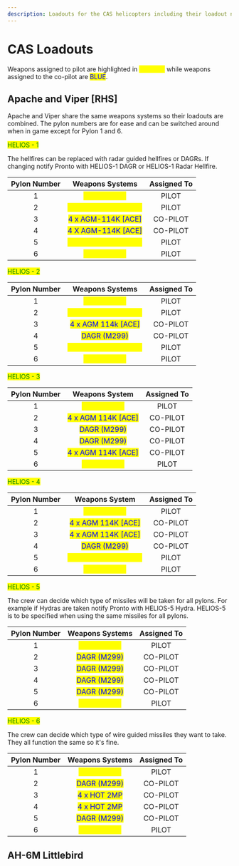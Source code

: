 ```yaml
---
description: Loadouts for the CAS helicopters including their loadout names
---
```


# CAS Loadouts

Weapons assigned to pilot are highlighted in <mark style="color:yellow;">YELLOW</mark> while weapons assigned to the co-pilot are <mark style="color:blue;">BLUE</mark>.

## Apache and Viper \[RHS]

Apache and Viper share the same weapons systems so their loadouts are combined. The pylon numbers are for ease and can be switched around when in game except for Pylon 1 and 6.

<mark style="color:green;">HELIOS - 1</mark>

The hellfires can be replaced with radar guided hellfires or DAGRs. If changing notify Pronto with HELIOS-1 DAGR or HELIOS-1 Radar Hellfire.

| Pylon Number |                    Weapons Systems                   | Assigned To |
| :----------: | :--------------------------------------------------: | :---------: |
|       1      |     <mark style="color:yellow;">ATAS/AIM-9</mark>    |    PILOT    |
|       2      | <mark style="color:yellow;">M229 HYDRA (M261)</mark> |    PILOT    |
|       3      | <mark style="color:blue;">4 x AGM-114K \[ACE]</mark> |   CO-PILOT  |
|       4      | <mark style="color:blue;">4 X AGM-114K \[ACE]</mark> |   CO-PILOT  |
|       5      | <mark style="color:yellow;">M229 HYDRA (M261)</mark> |    PILOT    |
|       6      |     <mark style="color:yellow;">ATAS/AIM-9</mark>    |    PILOT    |

<mark style="color:green;">HELIOS - 2</mark>

| Pylon Number |                    Weapons Systems                   | Assigned To |
| :----------: | :--------------------------------------------------: | :---------: |
|       1      |     <mark style="color:yellow;">ATAS/AIM-9</mark>    |    PILOT    |
|       2      | <mark style="color:yellow;">M229 HYDRA (M261)</mark> |    PILOT    |
|       3      | <mark style="color:blue;">4 x AGM 114k \[ACE]</mark> |   CO-PILOT  |
|       4      |     <mark style="color:blue;">DAGR (M299)</mark>     |   CO-PILOT  |
|       5      | <mark style="color:yellow;">M229 HYDRA (M261)</mark> |    PILOT    |
|       6      |     <mark style="color:yellow;">ATAS/AIM-9</mark>    |    PILOT    |

<mark style="color:green;">HELIOS - 3</mark>

| Pylon Number |                    Weapons System                    | Assigned To |
| :----------: | :--------------------------------------------------: | :---------: |
|       1      |     <mark style="color:yellow;">ATAS/AIM-9</mark>    |    PILOT    |
|       2      | <mark style="color:blue;">4 x AGM 114K \[ACE]</mark> |   CO-PILOT  |
|       3      |     <mark style="color:blue;">DAGR (M299)</mark>     |   CO-PILOT  |
|       4      |     <mark style="color:blue;">DAGR (M299)</mark>     |   CO-PILOT  |
|       5      | <mark style="color:blue;">4 x AGM 114K \[ACE]</mark> |   CO-PILOT  |
|       6      |     <mark style="color:yellow;">ATAS/AIM-9</mark>    |    PILOT    |

<mark style="color:green;">HELIOS - 4</mark>

| Pylon Number |                    Weapons System                    | Assigned To |
| :----------: | :--------------------------------------------------: | :---------: |
|       1      |     <mark style="color:yellow;">ATAS/AIM-9</mark>    |    PILOT    |
|       2      | <mark style="color:blue;">4 x AGM 114K \[ACE]</mark> |   CO-PILOT  |
|       3      | <mark style="color:blue;">4 x AGM 114K \[ACE]</mark> |   CO-PILOT  |
|       4      |     <mark style="color:blue;">DAGR (M299)</mark>     |   CO-PILOT  |
|       5      | <mark style="color:yellow;">M229 HYDRA (M261)</mark> |    PILOT    |
|       6      |     <mark style="color:yellow;">ATAS/AIM-9</mark>    |    PILOT    |

<mark style="color:green;">HELIOS - 5</mark>

The crew can decide which type of missiles will be taken for all pylons. For example if Hydras are taken notify Pronto with HELIOS-5 Hydra. HELIOS-5 is to be specified when using the same missiles for all pylons.

| Pylon Number |                Weapons Systems                | Assigned To |
| :----------: | :-------------------------------------------: | :---------: |
|       1      | <mark style="color:yellow;">ATAS/AIM-9</mark> |    PILOT    |
|       2      |  <mark style="color:blue;">DAGR (M299)</mark> |   CO-PILOT  |
|       3      |  <mark style="color:blue;">DAGR (M299)</mark> |   CO-PILOT  |
|       4      |  <mark style="color:blue;">DAGR (M299)</mark> |   CO-PILOT  |
|       5      |  <mark style="color:blue;">DAGR (M299)</mark> |   CO-PILOT  |
|       6      | <mark style="color:yellow;">ATAS/AIM-9</mark> |    PILOT    |

<mark style="color:green;">HELIOS - 6</mark>

The crew can decide which type of wire guided missiles they want to take. They all function the same so it's fine.

| Pylon Number |                Weapons Systems                | Assigned To |
| :----------: | :-------------------------------------------: | :---------: |
|       1      | <mark style="color:yellow;">ATAS/AIM-9</mark> |    PILOT    |
|       2      |  <mark style="color:blue;">DAGR (M299)</mark> |   CO-PILOT  |
|       3      |  <mark style="color:blue;">4 x HOT 2MP</mark> |   CO-PILOT  |
|       4      |  <mark style="color:blue;">4 x HOT 2MP</mark> |   CO-PILOT  |
|       5      |  <mark style="color:blue;">DAGR (M299)</mark> |   CO-PILOT  |
|       6      | <mark style="color:yellow;">ATAS/AIM-9</mark> |    PILOT    |

## AH-6M Littlebird
